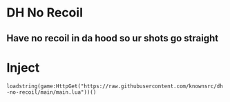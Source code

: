 # DH No Recoil
## Have no recoil in da hood so ur shots go straight

# Inject
`loadstring(game:HttpGet("https://raw.githubusercontent.com/knownsrc/dh-no-recoil/main/main.lua"))()`

